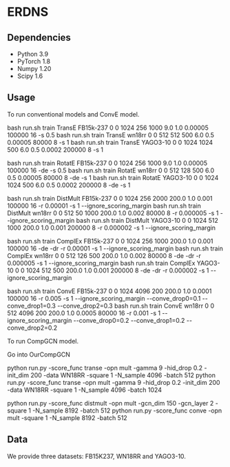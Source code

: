 # ERDNS
 

## Dependencies
* Python 3.9
* PyTorch 1.8
* Numpy 1.20
* Scipy 1.6



## Usage

To run conventional models and ConvE model.

bash run.sh train TransE FB15k-237 0 0 1024 256 1000 9.0 1.0 0.00005 100000 16 -s 0.5
bash run.sh train TransE wn18rr 0 0 512 512 500 6.0 0.5 0.00005 80000 8 -s 1
bash run.sh train TransE YAGO3-10 0 0 1024 1024 500 6.0 0.5 0.0002 200000 8 -s 1

bash run.sh train RotatE FB15k-237 0 0 1024 256 1000 9.0 1.0 0.00005 100000 16 -de -s 0.5
bash run.sh train RotatE wn18rr 0 0 512 128 500 6.0 0.5 0.00005 80000 8 -de -s 1
bash run.sh train RotatE YAGO3-10 0 0 1024 1024 500 6.0 0.5 0.0002 200000 8 -de -s 1

bash run.sh train DistMult FB15k-237 0 0 1024 256 2000 200.0 1.0 0.001 100000 16 -r 0.00001 -s 1 --ignore_scoring_margin
bash run.sh train DistMult wn18rr 0 0 512 50 1000 200.0 1.0 0.002 80000 8 -r 0.000005 -s 1 --ignore_scoring_margin
bash run.sh train DistMult YAGO3-10 0 0 1024 512 1000 200.0 1.0 0.001 200000 8 -r 0.000002 -s 1 --ignore_scoring_margin

bash run.sh train ComplEx FB15k-237 0 0 1024 256 1000 200.0 1.0 0.001 100000 16 -de -dr -r 0.00001 -s 1 --ignore_scoring_margin
bash run.sh train ComplEx wn18rr 0 0 512 126 500 200.0 1.0 0.002 80000 8 -de -dr -r 0.000005 -s 1 --ignore_scoring_margin
bash run.sh train ComplEx YAGO3-10 0 0 1024 512 500 200.0 1.0 0.001 200000 8 -de -dr -r 0.000002 -s 1 --ignore_scoring_margin

bash run.sh train ConvE FB15k-237 0 0 1024 4096 200 200.0 1.0 0.0001 100000 16 -r 0.005 -s 1  --ignore_scoring_margin --conve_drop0=0.1 --conve_drop1=0.3 --conve_drop2=0.3
bash run.sh train ConvE wn18rr 0 0 512 4096 200 200.0 1.0 0.0005 80000 16 -r 0.001 -s 1 --ignore_scoring_margin --conve_drop0=0.2 --conve_drop1=0.2 --conve_drop2=0.2


To run CompGCN model.

Go into OurCompGCN

python run.py -score_func transe -opn mult -gamma 9 -hid_drop 0.2 -init_dim 200 -data WN18RR -square 1 -N_sample 4096 -batch 512
python run.py -score_func transe -opn mult -gamma 9 -hid_drop 0.2 -init_dim 200 -data WN18RR -square 1 -N_sample 4096 -batch 1024

python run.py -score_func distmult -opn mult -gcn_dim 150 -gcn_layer 2 -square 1  -N_sample 8192 -batch 512
python run.py -score_func conve -opn mult -square 1  -N_sample 8192 -batch 512


## Data
We provide three datasets: FB15K237, WN18RR and YAGO3-10.

